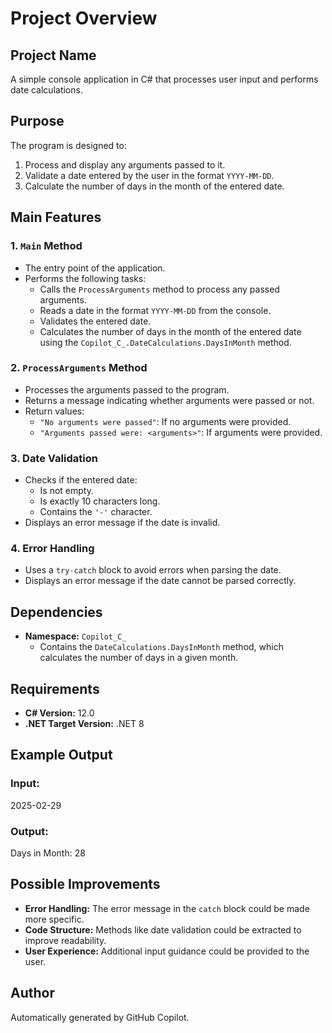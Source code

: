 # Project Overview

## Project Name
A simple console application in C# that processes user input and performs date calculations.

## Purpose
The program is designed to:
1. Process and display any arguments passed to it.
2. Validate a date entered by the user in the format `YYYY-MM-DD`.
3. Calculate the number of days in the month of the entered date.

## Main Features

### 1. **`Main` Method**
- The entry point of the application.
- Performs the following tasks:
  - Calls the `ProcessArguments` method to process any passed arguments.
  - Reads a date in the format `YYYY-MM-DD` from the console.
  - Validates the entered date.
  - Calculates the number of days in the month of the entered date using the `Copilot_C_.DateCalculations.DaysInMonth` method.

### 2. **`ProcessArguments` Method**
- Processes the arguments passed to the program.
- Returns a message indicating whether arguments were passed or not.
- Return values:
  - `"No arguments were passed"`: If no arguments were provided.
  - `"Arguments passed were: <arguments>"`: If arguments were provided.

### 3. **Date Validation**
- Checks if the entered date:
  - Is not empty.
  - Is exactly 10 characters long.
  - Contains the `'-'` character.
- Displays an error message if the date is invalid.

### 4. **Error Handling**
- Uses a `try-catch` block to avoid errors when parsing the date.
- Displays an error message if the date cannot be parsed correctly.

## Dependencies
- **Namespace:** `Copilot_C_`
  - Contains the `DateCalculations.DaysInMonth` method, which calculates the number of days in a given month.

## Requirements
- **C# Version:** 12.0
- **.NET Target Version:** .NET 8

## Example Output
### Input:
2025-02-29

### Output:
Days in Month: 28

## Possible Improvements
- **Error Handling:** The error message in the `catch` block could be made more specific.
- **Code Structure:** Methods like date validation could be extracted to improve readability.
- **User Experience:** Additional input guidance could be provided to the user.

## Author
Automatically generated by GitHub Copilot.
